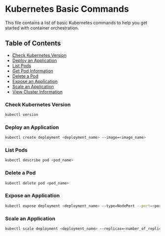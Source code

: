 # Kubernetes Basic Commands

This file contains a list of basic Kubernetes commands to help you get started with container orchestration.

## Table of Contents
- [Check Kubernetes Version](#check-kubernetes-version)
- [Deploy an Application](#deploy-an-application)
- [List Pods](#list-pods)
- [Get Pod Information](#get-pod-information)
- [Delete a Pod](#delete-a-pod)
- [Expose an Application](#expose-an-application)
- [Scale an Application](#scale-an-application)
- [View Cluster Information](#view-cluster-information)

### Check Kubernetes Version

```bash
kubectl version
```

### Deploy an Application

```bash
kubectl create deployment <deployment_name> --image=<image_name>
```

### List Pods

```bash
kubectl describe pod <pod_name>
```

### Delete a Pod

```bash
kubectl delete pod <pod_name>
```

### Expose an Application

```bash
kubectl expose deployment <deployment_name> --type=NodePort --port=<port_number>
```

### Scale an Application

```bash
kubectl scale deployment <deployment_name> --replicas=<number_of_replicas>
```

